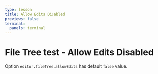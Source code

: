 ```yaml
---
type: lesson
title: Allow Edits Disabled
previews: false
terminal:
  panels: terminal
---
```


# File Tree test - Allow Edits Disabled

Option `editor.fileTree.allowEdits` has default `false` value.

